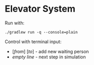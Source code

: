 # Elevator System
Run with:

    ./gradlew run -q --console=plain

Control with terminal input:
- \[*from*\] \[*to*\] - add new waiting person
- *empty line* - next step in simulation